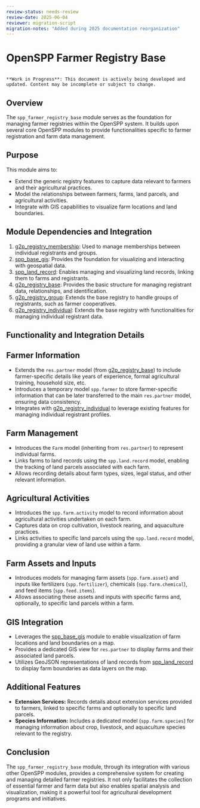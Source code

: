 ```yaml
---
review-status: needs-review
review-date: 2025-06-04
reviewer: migration-script
migration-notes: "Added during 2025 documentation reorganization"
---
```


# OpenSPP Farmer Registry Base

```{warning}

**Work in Progress**: This document is actively being developed and updated. Content may be incomplete or subject to change.
```

## Overview

The `spp_farmer_registry_base` module serves as the foundation for managing farmer registries within the OpenSPP system. It builds upon several core OpenSPP modules to provide functionalities specific to farmer registration and farm data management. 

## Purpose

This module aims to:

* Extend the generic registry features to capture data relevant to farmers and their agricultural practices.
* Model the relationships between farmers, farms, land parcels, and agricultural activities.
* Integrate with GIS capabilities to visualize farm locations and land boundaries.

## Module Dependencies and Integration

1. [g2p_registry_membership](g2p_registry_membership): Used to manage memberships between individual registrants and groups.
2. [spp_base_gis](spp_base_gis): Provides the foundation for visualizing and interacting with geospatial data.
3. [spp_land_record](spp_land_record): Enables managing and visualizing land records, linking them to farms and registrants.
4. [g2p_registry_base](g2p_registry_base): Provides the basic structure for managing registrant data, relationships, and identification.
5. [g2p_registry_group](g2p_registry_group): Extends the base registry to handle groups of registrants, such as farmer cooperatives.
6. [g2p_registry_individual](g2p_registry_individual): Extends the base registry with functionalities for managing individual registrant data.

## Functionality and Integration Details

## Farmer Information

* Extends the `res.partner` model (from [g2p_registry_base](g2p_registry_base)) to include farmer-specific details like years of experience, formal agricultural training, household size, etc.
* Introduces a temporary model `spp.farmer` to store farmer-specific information that can be later transferred to the main `res.partner` model, ensuring data consistency.
* Integrates with [g2p_registry_individual](g2p_registry_individual) to leverage existing features for managing individual registrant profiles.

## Farm Management

* Introduces the `Farm` model (inheriting from `res.partner`) to represent individual farms.
* Links farms to land records using the `spp.land.record` model, enabling the tracking of land parcels associated with each farm.
* Allows recording details about farm types, sizes, legal status, and other relevant information.

## Agricultural Activities

* Introduces the `spp.farm.activity` model to record information about agricultural activities undertaken on each farm.
* Captures data on crop cultivation, livestock rearing, and aquaculture practices.
* Links activities to specific land parcels using the `spp.land.record` model, providing a granular view of land use within a farm.

## Farm Assets and Inputs

* Introduces models for managing farm assets (`spp.farm.asset`) and inputs like fertilizers (`spp.fertilizer`), chemicals (`spp.farm.chemical`), and feed items (`spp.feed.items`).
* Allows associating these assets and inputs with specific farms and, optionally, to specific land parcels within a farm.

## GIS Integration

* Leverages the [spp_base_gis](spp_base_gis) module to enable visualization of farm locations and land boundaries on a map.
* Provides a dedicated GIS view for `res.partner` to display farms and their associated land parcels.
* Utilizes GeoJSON representations of land records from [spp_land_record](spp_land_record) to display farm boundaries as data layers on the map.

## Additional Features

* **Extension Services:** Records details about extension services provided to farmers, linked to specific farms and optionally to specific land parcels.
* **Species Information:**  Includes a dedicated model (`spp.farm.species`) for managing information about crop, livestock, and aquaculture species relevant to the registry. 

## Conclusion

The `spp_farmer_registry_base` module, through its integration with various other OpenSPP modules, provides a comprehensive system for creating and managing detailed farmer registries.  It not only facilitates the collection of essential farmer and farm data but also enables spatial analysis and visualization, making it a powerful tool for agricultural development programs and initiatives. 
